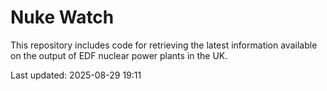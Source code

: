 # Nuke Watch

This repository includes code for retrieving the latest information available on the output of EDF nuclear power plants in the UK.

Last updated: 2025-08-29 19:11